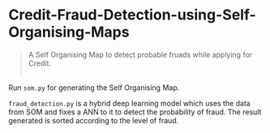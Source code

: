 # Credit-Fraud-Detection-using-Self-Organising-Maps</br>

> A Self Organising Map to detect probable fruads while applying for Credit. </br></br>

Run `som.py` for generating the Self Organising Map.</br>

`fraud_detection.py` is a hybrid deep learning model which uses the data from SOM and fixes a ANN to it to detect the probability of fraud. The result generated is sorted according to the level of fraud.
